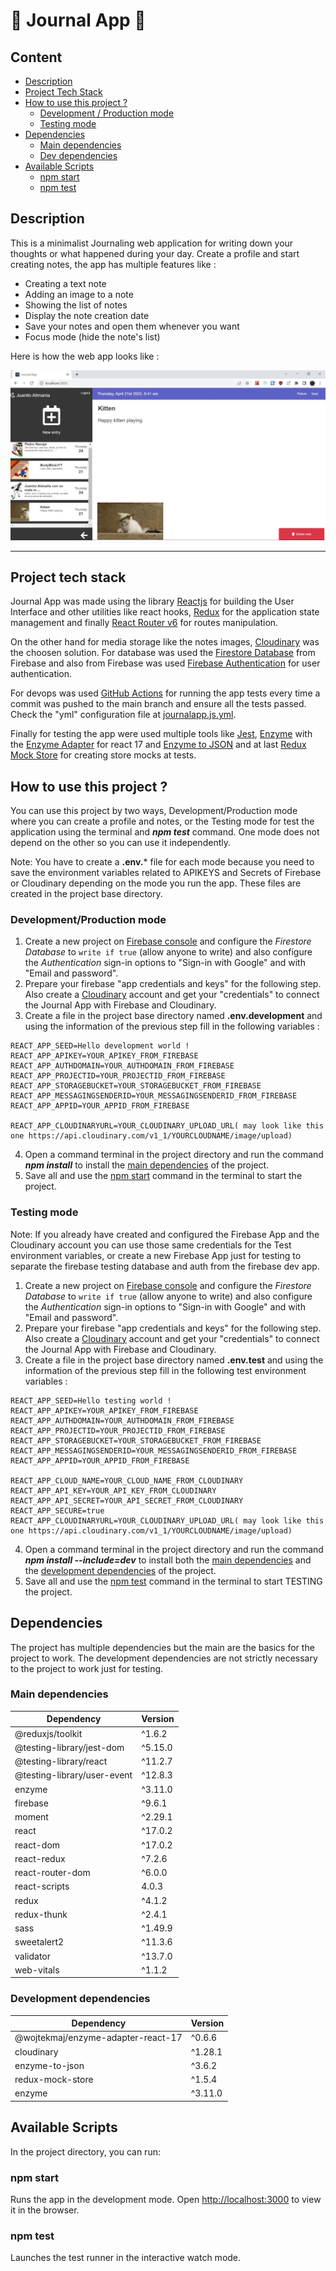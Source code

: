 # 📓 Journal App 📓

## Content
* [Description](#description)
* [Project Tech Stack](#project-tech-stack)
* [How to use this project ?](#how-to-use-this-project-)
  * [Development / Production mode](#developmentproduction-mode)
  * [Testing mode](#testing-mode)
* [Dependencies](#dependencies)
  * [Main dependencies](#main-dependencies)
  * [Dev dependencies](#development-dependencies)
* [Available Scripts](#available-scripts)
  * [npm start](#npm-start)
  * [npm test](#npm-test)

## Description

This is a minimalist Journaling web application for writing down your thoughts or what happened during your day. Create a profile and start creating notes, the app has multiple features like :

- Creating a text note
- Adding an image to a note
- Showing the list of notes
- Display the note creation date
- Save your notes and open them whenever you want
- Focus mode (hide the note's list)

Here is how the web app looks like :

![capture](public/capture.JPG)

---

## Project tech stack

Journal App was made using the library [Reactjs](https://reactjs.org/)  for building the User Interface and other utilities like react hooks, [Redux](https://redux.js.org/) for the application state management and finally [React Router v6](https://reactrouter.com/) for routes manipulation.

On the other hand for media storage like the notes images, [Cloudinary](https://cloudinary.com/) was the choosen solution. For database was used the [Firestore Database](https://firebase.google.com/docs/firestore) from Firebase and also from Firebase was used [Firebase Authentication](https://firebase.google.com/docs/auth) for user authentication.

For devops was used [GitHub Actions](https://github.com/features/actions) for running the app tests every time a commit was pushed to the main branch and ensure all the tests passed. Check the "yml" configuration file at [journalapp.js.yml](.github/workflows/journalapp.js.yml).

Finally for testing the app were used multiple tools like [Jest](https://jestjs.io/), [Enzyme](https://enzymejs.github.io/enzyme/) with the [Enzyme Adapter](npmjs.com/package/@wojtekmaj/enzyme-adapter-react-17) for react 17 and [Enzyme to JSON](https://www.npmjs.com/package/enzyme-to-json) and at last [Redux Mock Store](https://github.com/reduxjs/redux-mock-store) for creating store mocks at tests.

## How to use this project ?

You can use this project by two ways, Development/Production mode where you can create a profile and notes, or the Testing mode for test the application using the terminal and ***npm test*** command. One mode does not depend on the other so you can use it independently.

Note: You have to create a **.env.*** file for each mode because you need to save the environment variables related to APIKEYS and Secrets of Firebase or Cloudinary depending on the mode you run the app. These files are created in the project base directory.

### Development/Production mode

1. Create a new project on [Firebase console](https://console.firebase.google.com/u/0/) and configure the *Firestore Database* to `write if true` (allow anyone to write) and also configure the *Authentication* sign-in options to "Sign-in with Google" and with "Email and password".
2. Prepare your firebase "app credentials and keys" for the following step. Also create a [Cloudinary](https://cloudinary.com/) account and get your "credentials" to connect the Journal App with Firebase and Cloudinary.
3. Create a file in the project base directory named **.env.development** and using the information of the previous step fill in the following variables :

```
REACT_APP_SEED=Hello development world !
REACT_APP_APIKEY=YOUR_APIKEY_FROM_FIREBASE
REACT_APP_AUTHDOMAIN=YOUR_AUTHDOMAIN_FROM_FIREBASE
REACT_APP_PROJECTID=YOUR_PROJECTID_FROM_FIREBASE
REACT_APP_STORAGEBUCKET=YOUR_STORAGEBUCKET_FROM_FIREBASE
REACT_APP_MESSAGINGSENDERID=YOUR_MESSAGINGSENDERID_FROM_FIREBASE
REACT_APP_APPID=YOUR_APPID_FROM_FIREBASE

REACT_APP_CLOUDINARYURL=YOUR_CLOUDINARY_UPLOAD_URL( may look like this one https://api.cloudinary.com/v1_1/YOURCLOUDNAME/image/upload)
```

4. Open a command terminal in the project directory and run the command ***npm install*** to install the [main dependencies](#main-dependencies) of the project.
5. Save all and use the [npm start](#npm-start) command in the terminal to start the project.

### Testing mode

Note: If you already have created and configured the Firebase App and the Cloudinary account you can use those same credentials for the Test environment variables, or create a new Firebase App just for testing to separate the firebase testing database and auth from the firebase dev app.

1. Create a new project on [Firebase console](https://console.firebase.google.com/u/0/) and configure the *Firestore Database* to `write if true` (allow anyone to write) and also configure the *Authentication* sign-in options to "Sign-in with Google" and with "Email and password".
2. Prepare your firebase "app credentials and keys" for the following step. Also create a [Cloudinary](https://cloudinary.com/) account and get your "credentials" to connect the Journal App with Firebase and Cloudinary.
3. Create a file in the project base directory named **.env.test** and using the information of the previous step fill in the following test environment variables :

```
REACT_APP_SEED=Hello testing world !
REACT_APP_APIKEY=YOUR_APIKEY_FROM_FIREBASE
REACT_APP_AUTHDOMAIN=YOUR_AUTHDOMAIN_FROM_FIREBASE
REACT_APP_PROJECTID=YOUR_PROJECTID_FROM_FIREBASE
REACT_APP_STORAGEBUCKET=YOUR_STORAGEBUCKET_FROM_FIREBASE
REACT_APP_MESSAGINGSENDERID=YOUR_MESSAGINGSENDERID_FROM_FIREBASE
REACT_APP_APPID=YOUR_APPID_FROM_FIREBASE

REACT_APP_CLOUD_NAME=YOUR_CLOUD_NAME_FROM_CLOUDINARY
REACT_APP_API_KEY=YOUR_API_KEY_FROM_CLOUDINARY
REACT_APP_API_SECRET=YOUR_API_SECRET_FROM_CLOUDINARY
REACT_APP_SECURE=true
REACT_APP_CLOUDINARYURL=YOUR_CLOUDINARY_UPLOAD_URL( may look like this one https://api.cloudinary.com/v1_1/YOURCLOUDNAME/image/upload)
```

4. Open a command terminal in the project directory and run the command ***npm install --include=dev*** to install both the [main dependencies](#main-dependencies) and the [development dependencies](#development-dependencies) of the project.
5. Save all and use the [npm test](#npm-test) command in the terminal to start TESTING the project.

## Dependencies

The project has multiple dependencies but the main are the basics for the project to work. The development dependencies are not strictly necessary to the project to work just for testing.

### Main dependencies

| Dependency   | Version |
|--------------|--------|
| @reduxjs/toolkit | ^1.6.2 |
| @testing-library/jest-dom | ^5.15.0 |
| @testing-library/react | ^11.2.7 |
| @testing-library/user-event | ^12.8.3 |
| enzyme | ^3.11.0 |
| firebase | ^9.6.1 |
| moment | ^2.29.1 |
| react | ^17.0.2 |
| react-dom | ^17.0.2 |
| react-redux | ^7.2.6 |
| react-router-dom | ^6.0.0 |
| react-scripts | 4.0.3 |
| redux | ^4.1.2 |
| redux-thunk | ^2.4.1 |
| sass | ^1.49.9 |
| sweetalert2 | ^11.3.6 |
| validator | ^13.7.0 |
| web-vitals | ^1.1.2 |

### Development dependencies

| Dependency                         | Version |
|------------------------------------|---------|
| @wojtekmaj/enzyme-adapter-react-17 | ^0.6.6  |
| cloudinary                         | ^1.28.1 |
| enzyme-to-json                     | ^3.6.2  |
| redux-mock-store                   | ^1.5.4  |
| enzyme                             | ^3.11.0 |

## Available Scripts

In the project directory, you can run:

### npm start

Runs the app in the development mode. Open [http://localhost:3000](http://localhost:3000) to view it in the browser.

### npm test

Launches the test runner in the interactive watch mode.
